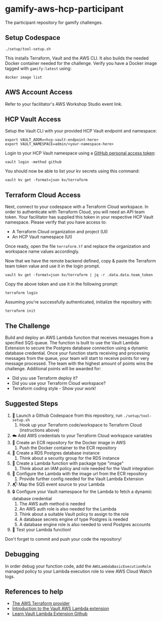 # gamify-aws-hcp-participant
The participant repository for gamify challenges.

## Setup Codespace

```shell
./setup/tool-setup.sh
```

This installs Terraform, Vault and the AWS CLI. It also builds the needed Docker container needed for the challenge. Verify you have a Docker image tagged with `gamify:latest` using:

```
docker image list
```

## AWS Account Access

Refer to your facilitator's AWS Workshop Studio event link.

## HCP Vault Access

Setup the Vault CLI with your provided HCP Vault endpoint and namespace:
```
export VAULT_ADDR=<hcp-vault-endpoint-here>
export VAULT_NAMESPACE=admin/<your-namespace-here>
```

Login to your HCP Vault namespace using a [GitHub personal access token](https://github.com/settings/tokens):
```shell
vault login -method github
```

You should now be able to list your kv secrets using this command:
```shell
vault kv get -format=json kv/terraform
```

## Terraform Cloud Access

Next, connect to your codespace with a Terraform Cloud workspace. In order to authenticate with Terraform Cloud, you will need an API team token. Your facilitator has supplied this token in your respective HCP Vault namespace. Please verify that you have access to:

- A Terraform Cloud organization and project (UI)
- An HCP Vault namespace (UI)

Once ready, open the file `terraform.tf` and replace the organization and workspace name values accordingly.

Now that we have the remote backend defined, copy & paste the Terraform team token value and use it in the login prompt.

```shell
vault kv get -format=json kv/terraform | jq -r .data.data.team_token
```

Copy the above token and use it in the following prompt:
```shell
terraform login
```

Assuming you're successfully authenticated, initialize the repository with:

```shell
terraform init
```

## The Challenge

Build and deploy an AWS Lambda function that receives messages from a specified SQS queue. The function is built to use the Vault Lambda Extension to secure the Postgres database connection using a dynamic database credential. Once your function starts receiving and processing messages from the queue, your team will start to receive points for very message processed. The team with the highest amount of points wins the challenge. Additional points will be awarded for:

- Did you use Terraform deploy it?
- Did you use your Terraform Cloud workspace?
- Terraform coding style - Show your work!

## Suggested Steps

1. 📝 Launch a Github Codespace from this repository, run `./setup/tool-setup.sh`
   1. Hook up your Terraform code/workspace to Terraform Cloud (instructions above)
2. ☁️ Add AWS credentials to your Terraform Cloud workspace variables
3. 🐳 Create an ECR repository for the Docker image in AWS
   1. Push the Docker container to the ECR repository
4. 🐘 Create a RDS Postgres database instance
   1. Think about a security group for the RDS instance
5. 🚀 Create a Lambda function with package type "image"
   1. Think about an IAM policy and role needed for the Vault integration
6. 📄 Configure the Lambda with the image url from the ECR repository
   1. Provide further config needed for the Vault Lambda Extension
7. 📬 Map the SQS event source to your Lambda
8.  🔒 Configure your Vault namespace for the Lambda to fetch a dynamic database credential
    1. The AWS auth method is needed
    2. An AWS auth role is also needed for the Lambda
    3. Think about a suitable Vault policy to assign to the role
    4. A database secrets engine of type Postgres is needed
    5. A database engine role is also needed to vend Postgres accounts
9.  🎉 Test your Lambda function!

Don't forget to commit and push your code the repository!

## Debugging

In order debug your function code, add the `AWSLambdaBasicExecutionRole` managed policy to your Lambda execution role to view AWS Cloud Watch logs.

## References to help

- [The AWS Terraform provider](https://registry.terraform.io/providers/hashicorp/aws/latest/docs)
- [Introduction to the Vault AWS Lambda extension](https://developer.hashicorp.com/vault/tutorials/app-integration/intro-vault-aws-lambda-extension)
- [Learn Vault Lambda Extension Github](https://github.com/hashicorp-education/learn-vault-lambda-extension)